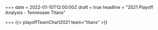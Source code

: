 +++
date = 2022-01-10T12:00:00Z
draft = true
headline = "2021 Playoff Analysis - Tennessee Titans"

+++
{{< playoffTeamChart2021 team="titans" >}}